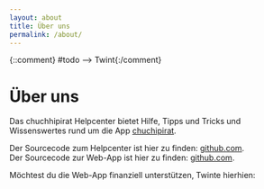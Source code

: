 ```yaml
---
layout: about
title: Über uns
permalink: /about/
---
```

  {::comment} #todo --> Twint{:/comment}

# Über uns

Das chuchhipirat Helpcenter bietet Hilfe, Tipps und Tricks und Wissenswertes rund um die App [chuchipirat](https://chuchipirat.ch).

Der Sourcecode zum Helpcenter ist hier zu finden: [github.com](https://github.com/chuchipirat/chuchipirat.github.io).  
Der Sourcecode zur Web-App ist hier zu finden: [github.com](https://github.com/gcettuzz/chuchipirat).

Möchtest du die Web-App finanziell unterstützen, Twinte hierhien:


